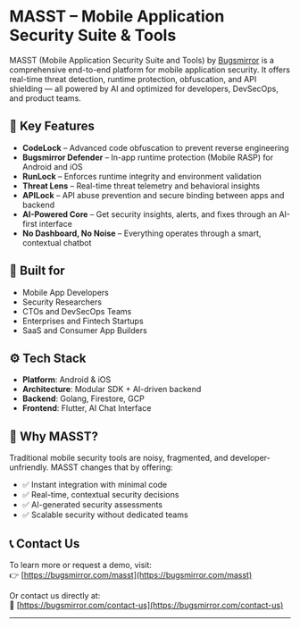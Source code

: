 # MASST – Mobile Application Security Suite & Tools

MASST (Mobile Application Security Suite and Tools) by [Bugsmirror](https://bugsmirror.com) is a comprehensive end-to-end platform for mobile application security. It offers real-time threat detection, runtime protection, obfuscation, and API shielding — all powered by AI and optimized for developers, DevSecOps, and product teams.

## 🔐 Key Features

- **CodeLock** – Advanced code obfuscation to prevent reverse engineering  
- **Bugsmirror Defender** – In-app runtime protection (Mobile RASP) for Android and iOS  
- **RunLock** – Enforces runtime integrity and environment validation  
- **Threat Lens** – Real-time threat telemetry and behavioral insights  
- **APILock** – API abuse prevention and secure binding between apps and backend  
- **AI-Powered Core** – Get security insights, alerts, and fixes through an AI-first interface  
- **No Dashboard, No Noise** – Everything operates through a smart, contextual chatbot

## 🧠 Built for

- Mobile App Developers  
- Security Researchers  
- CTOs and DevSecOps Teams  
- Enterprises and Fintech Startups  
- SaaS and Consumer App Builders  

## ⚙️ Tech Stack

- **Platform**: Android & iOS  
- **Architecture**: Modular SDK + AI-driven backend  
- **Backend**: Golang, Firestore, GCP  
- **Frontend**: Flutter, AI Chat Interface

## 🚀 Why MASST?

Traditional mobile security tools are noisy, fragmented, and developer-unfriendly. MASST changes that by offering:

- ✅ Instant integration with minimal code
- ✅ Real-time, contextual security decisions
- ✅ AI-generated security assessments
- ✅ Scalable security without dedicated teams

## 📞 Contact Us

To learn more or request a demo, visit:  
👉 [https://bugsmirror.com/masst](https://bugsmirror.com/masst)

Or contact us directly at:  
📩 [https://bugsmirror.com/contact-us](https://bugsmirror.com/contact-us)

---

